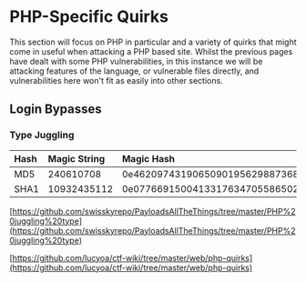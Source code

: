# PHP-Specific Quirks

This section will focus on PHP in particular and a variety of quirks that might come in useful when attacking a PHP based site.  Whilst the previous pages have dealt with some PHP vulnerabilities, in this instance we will be attacking features of the language, or vulnerable files directly, and vulnerabilities here won't fit as easily into other sections.

## Login Bypasses

### Type Juggling

| **Hash** | **Magic String** | **Magic Hash** |
| :--- | :--- | :--- |
| MD5 | 240610708 | 0e462097431906509019562988736854 |
| SHA1 | 10932435112 | 0e07766915004133176347055865026311692244 |

[https://github.com/swisskyrepo/PayloadsAllTheThings/tree/master/PHP%20juggling%20type](https://github.com/swisskyrepo/PayloadsAllTheThings/tree/master/PHP%20juggling%20type)

[https://github.com/lucyoa/ctf-wiki/tree/master/web/php-quirks](https://github.com/lucyoa/ctf-wiki/tree/master/web/php-quirks)

